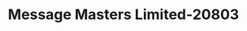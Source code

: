 ---
f_zip-code: 19063
f_state-code: PA
title: Message Masters Limited-20803
f_phone: 610-565-3621
f_city-only: Media
f_address: 111 South Olive Street Media
f_location-unique-id: '20803'
slug: message-masters-limited-20803
updated-on: '2024-05-30T13:46:58.046Z'
created-on: '2024-05-30T13:36:59.803Z'
published-on: '2024-05-30T13:54:32.469Z'
f_city-state: cms/city/media-pa.md
f_company: cms/company/message-masters-limited.md
f_state: cms/state/pennsylvania.md
layout: '[payday-loan].html'
tags: payday-loan
---